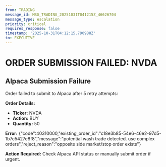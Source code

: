 ```yaml
---
from: TRADING
message_id: MSG_TRADING_20251031T041215Z_46626704
message_type: escalation
priority: critical
requires_response: false
timestamp: '2025-10-31T04:12:15.790988Z'
to: EXECUTIVE
---
```


# ORDER SUBMISSION FAILED: NVDA

## Alpaca Submission Failure

Order failed to submit to Alpaca after 5 retry attempts:

**Order Details:**
- **Ticker:** NVDA
- **Action:** BUY
- **Quantity:** 50

**Error:** {"code":40310000,"existing_order_id":"c18e3b85-54e6-46e2-97d5-1b7c5427e8f8","message":"potential wash trade detected. use complex orders","reject_reason":"opposite side market/stop order exists"}

**Action Required:** Check Alpaca API status or manually submit order if urgent.